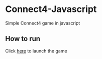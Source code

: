 # Connect4-Javascript
Simple Connect4 game in javascript
## How to run
Click [here](https://rahul-purswani.github.io/connect4-js/) to launch the game
